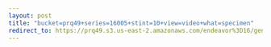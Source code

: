 ```yaml
---
layout: post
title: "bucket=prq49+series=16005+stint=10+view=video+what=specimen"
redirect_to: https://prq49.s3.us-east-2.amazonaws.com/endeavor%3D16/genomes/stage%3D0%2Bwhat%3Dgenerated/stint%3D10/series%3D16005/a%3Dgenome%2Bcriteria%3Dabundance%2Bmorph%3Dwildtype%2Bproc%3D0%2Bseries%3D16005%2Bstint%3D10%2Bthread%3D0%2Bvariation%3Dmaster%2Bext%3D.json.gz
---
```

